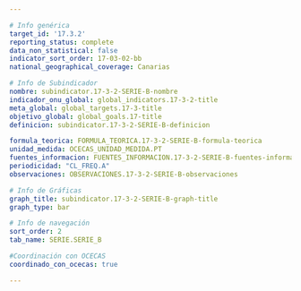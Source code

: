 ```yaml
---

# Info genérica
target_id: '17.3.2'
reporting_status: complete
data_non_statistical: false
indicator_sort_order: 17-03-02-bb
national_geographical_coverage: Canarias

# Info de Subindicador
nombre: subindicator.17-3-2-SERIE-B-nombre
indicador_onu_global: global_indicators.17-3-2-title
meta_global: global_targets.17-3-title
objetivo_global: global_goals.17-title
definicion: subindicator.17-3-2-SERIE-B-definicion

formula_teorica: FORMULA_TEORICA.17-3-2-SERIE-B-formula-teorica
unidad_medida: OCECAS_UNIDAD_MEDIDA.PT
fuentes_informacion: FUENTES_INFORMACION.17-3-2-SERIE-B-fuentes-informacion
periodicidad: "CL_FREQ.A"
observaciones: OBSERVACIONES.17-3-2-SERIE-B-observaciones

# Info de Gráficas
graph_title: subindicator.17-3-2-SERIE-B-graph-title
graph_type: bar

# Info de navegación
sort_order: 2
tab_name: SERIE.SERIE_B

#Coordinación con OCECAS
coordinado_con_ocecas: true

---
```

